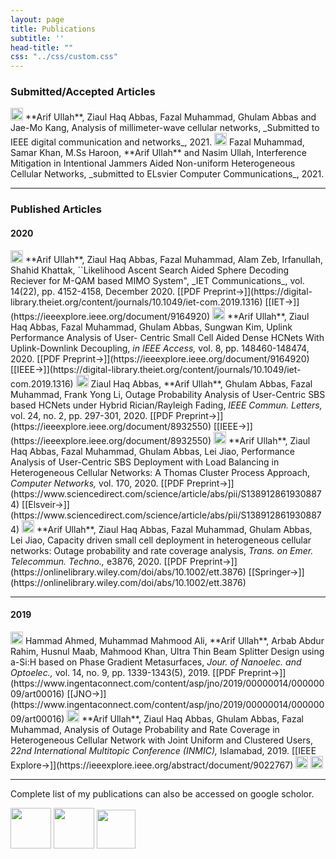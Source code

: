 ```yaml
---
layout: page
title: Publications
subtitle: ''
head-title: ""
css: "../css/custom.css"
---
```




### Submitted/Accepted Articles

<img src="../img/journal-article.png" height="20px">
**Arif Ullah**, Ziaul Haq Abbas, Fazal Muhammad, Ghulam Abbas and Jae-Mo Kang, Analysis of millimeter-wave cellular networks, _Submitted to IEEE digital
communication and networks_, 2021.  

<img src="../img/journal-article.png" height="20px">
Fazal Muhammad, Samar Khan, M.Ss Haroon, **Arif Ullah** and Nasim Ullah, Interference Mitigation in Intentional Jammers Aided Non-uniform Heterogeneous Cellular Networks, _submitted to ELsvier Computer Communications_, 2021.

----

### Published Articles

#### 2020

<img src="../img/journal-article.png" height="20px">
**Arif Ullah**, Ziaul Haq Abbas, Fazal Muhammad, Alam Zeb, Irfanullah, Shahid Khattak, ``Likelihood Ascent Search Aided Sphere Decoding Reciever for M-QAM based MIMO System", _IET Communications_, vol. 14(22), pp. 4152-4158, December 2020. [[PDF Preprint&#8594;]](https://digital-library.theiet.org/content/journals/10.1049/iet-com.2019.1316) [[IET&#8594;]](https://ieeexplore.ieee.org/document/9164920) 

<img src="../img/journal-article.png" height="20px">
**Arif Ullah**, Ziaul Haq Abbas, Fazal Muhammad, Ghulam Abbas, Sungwan Kim, Uplink Performance Analysis of User- Centric
Small Cell Aided Dense HCNets With Uplink-Downlink Decoupling, <em> in IEEE Access,</em> vol. 8, pp. 148460-148474, 2020.  [[PDF Preprint&#8594;]](https://ieeexplore.ieee.org/document/9164920) [[IEEE&#8594;]](https://digital-library.theiet.org/content/journals/10.1049/iet-com.2019.1316) 

<img src="../img/journal-article.png" height="20px">
Ziaul Haq Abbas, **Arif Ullah**, Ghulam Abbas, Fazal Muhammad, Frank Yong Li, Outage Probability Analysis of User-Centric SBS based HCNets under Hybrid Rician/Rayleigh Fading, <em>IEEE Commun. Letters,</em> vol. 24, no. 2, pp. 297-301, 2020. [[PDF Preprint&#8594;]](https://ieeexplore.ieee.org/document/8932550) [[IEEE&#8594;]](https://ieeexplore.ieee.org/document/8932550)

<img src="../img/journal-article.png" height="20px">
**Arif Ullah**, Ziaul Haq Abbas, Fazal Muhammad, Ghulam Abbas, Lei Jiao, Performance Analysis of User-Centric SBS Deployment with Load Balancing in Heterogeneous Cellular Networks: A Thomas Cluster Process Approach, <em>Computer Networks,</em> vol. 170, 2020. [[PDF Preprint&#8594;]](https://www.sciencedirect.com/science/article/abs/pii/S1389128619308874) [[Elsveir&#8594;]](https://www.sciencedirect.com/science/article/abs/pii/S1389128619308874)

<img src="../img/journal-article.png" height="20px">
**Arif Ullah**, Ziaul Haq Abbas, Fazal Muhammad, Ghulam Abbas, Lei Jiao, Capacity driven small cell deployment in heterogeneous cellular networks: Outage probability and rate coverage analysis, <em>Trans. on Emer. Telecommun. Techno.,</em> e3876, 2020. [[PDF Preprint&#8594;]](https://onlinelibrary.wiley.com/doi/abs/10.1002/ett.3876) [[Springer&#8594;]](https://onlinelibrary.wiley.com/doi/abs/10.1002/ett.3876)

----

#### 2019

<img src="../img/journal-article.png" height="20px">
Hammad Ahmed, Muhammad Mahmood Ali, **Arif Ullah**, Arbab Abdur Rahim, Husnul Maab, Mahmood Khan, Ultra Thin Beam Splitter Design using a-Si:H based on Phase Gradient Metasurfaces, <em>Jour. of Nanoelec. and Optoelec.,</em> vol. 14, no. 9, pp. 1339-1343(5), 2019. [[PDF Preprint&#8594;]](https://www.ingentaconnect.com/content/asp/jno/2019/00000014/00000009/art00016) [[JNO&#8594;]](https://www.ingentaconnect.com/content/asp/jno/2019/00000014/00000009/art00016)

<img src="../img/conference-paper.png" height="20px">
**Arif Ullah**, Ziaul Haq Abbas, Ghulam Abbas, Fazal Muhammad, Analysis of Outage Probability and Rate Coverage in Heterogeneous Cellular Network with Joint Uniform and Clustered Users, <em>22nd International Multitopic Conference (INMIC),</em> Islamabad, 2019. [[IEEE Explore&#8594;]](https://ieeexplore.ieee.org/abstract/document/9022767) 


<img src="../img/workshop-paper.png" height="20px">


<img src="../img/book-chapter.png" height="20px">

----

Complete list of my publications can also be accessed on google scholor.


[<img src="../img/googlescholor.png" height="65px">](https://scholar.google.com/citations?user=gktHbTcAAAAJ&hl=en)
[<img src="../img/researchgate.png" height="65px">](https://www.researchgate.net/profile/Arif_Ullah_Khan3)
[<img src="../img/orcid.png" height="62px">](https://orcid.org/0000-0002-0555-6644)








































